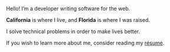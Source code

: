 Hello! I’m a developer writing software for the web.

**California** is where I live, and **Florida** is where I was raised.

I solve technical problems in order to make lives better.

If you wish to learn more about me, consider reading my [résumé](/resume/).

